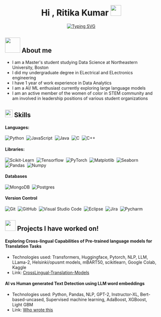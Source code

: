 <h1 align="center">Hi , Ritika Kumar <img src="https://media.giphy.com/media/hvRJCLFzcasrR4ia7z/giphy.gif" width="35"></h1>
<p align="center">
<a href="https://git.io/typing-svg"><img src="https://readme-typing-svg.demolab.com?font=Fira+Code&pause=1000&center=true&width=435&lines=Self-taught+Python+Programmer%2C;Data+Science+Graduate+Student%2C;AI%2FML+enthusiast%2C" alt="Typing SVG" /></a>
</p>
	
## <picture><img src = "https://github.com/7oSkaaa/7oSkaaa/blob/main/Images/about_me.gif?raw=true" width = 50px></picture> About me

- I am a Master's student studying Data Science at Northeastern University, Boston
- I did my undergraduate degree in ELectrical and ELectronics engineering
- I have 1 year of work experience in Data Analytics
- I am a AI/ ML enthusiast currently exploring large language models
- I am an active member of the women of color in STEM community and am involved in leadership positions of various student organizations

## <img src="https://media2.giphy.com/media/QssGEmpkyEOhBCb7e1/giphy.gif?cid=ecf05e47a0n3gi1bfqntqmob8g9aid1oyj2wr3ds3mg700bl&rid=giphy.gif" width ="25"><b> Skills</b>

####  Languages:

![Python](https://img.shields.io/badge/python-3670A0?style=for-the-badge&logo=python&logoColor=ffdd54)&nbsp;
![JavaScript](https://img.shields.io/badge/javascript-%23323330.svg?style=for-the-badge&logo=javascript&logoColor=%23F7DF1E)&nbsp;
![Java](https://img.shields.io/badge/java-%23ED8B00.svg?style=for-the-badge&logo=java&logoColor=white)&nbsp;
![C](https://img.shields.io/badge/c-%2300599C.svg?style=for-the-badge&logo=c&logoColor=white)&nbsp;
![C++](https://img.shields.io/badge/c++-%2300599C.svg?style=for-the-badge&logo=c%2B%2B&logoColor=white)&nbsp;

####  Libraries:

![Scikit-Learn](https://img.shields.io/badge/Scikit%20Learn-3670A0?style=for-the-badge&logo=python&logoColor=ffdd54)&nbsp;
![Tensorflow](https://img.shields.io/badge/Tensorflow-3670A0?style=for-the-badge&logoColor=ffdd90)&nbsp;
![PyTorch](https://img.shields.io/badge/Pytorch-e7aa9d?style=for-the-badge&logoColor=e7aa9d )&nbsp;
![Matplotlib](https://img.shields.io/badge/Matplotlib-%23323330.svg?style=for-the-badge)&nbsp;
![Seaborn](https://img.shields.io/badge/Seaborn-%23ED8B00.svg?style=for-the-badge)&nbsp;
![Pandas](https://img.shields.io/badge/Pandas-%2300599C.svg?style=for-the-badge)&nbsp;
![Numpy](https://img.shields.io/badge/Numpy-%2300599C.svg?style=for-the-badge)&nbsp;

#### Databases

![MongoDB](https://img.shields.io/badge/MongoDB-%234ea94b.svg?style=for-the-badge&logo=mongodb&logoColor=white)&nbsp;
![Postgres](https://img.shields.io/badge/postgres-%23316192.svg?style=for-the-badge&logo=postgresql&logoColor=white)&nbsp;

#### Version Control

![Git](https://img.shields.io/badge/git-%23F05033.svg?style=for-the-badge&logo=git&logoColor=white)&nbsp;
![GitHub](https://img.shields.io/badge/github-%23121011.svg?style=for-the-badge&logo=github&logoColor=white)&nbsp;
![Visual Studio Code](https://img.shields.io/badge/Visual%20Studio%20Code-0078d7.svg?style=for-the-badge&logo=visual-studio-code&logoColor=white)&nbsp;
![Eclipse](https://img.shields.io/badge/Eclipse-FE7A16.svg?style=for-the-badge&logo=Eclipse&logoColor=white)&nbsp;
![Jira](https://img.shields.io/badge/jira-%230A0FFF.svg?style=for-the-badge&logo=jira&logoColor=white)&nbsp;
![Pycharm](https://img.shields.io/badge/Pycharm-0078d7.svg?style=for-the-badge)&nbsp;

## <img src="https://media.giphy.com/media/iY8CRBdQXODJSCERIr/giphy.gif" width="35"><b> Projects I have worked on! </b>

#### Exploring Cross-lingual Capabilities of Pre-trained language models for Translation Tasks
- Technologies used: Transformers, Huggingface, Pytorch, NLP, LLM, LLama-2, Helsinki/opusmt models, mBART50, scikitlearn, Google Colab, Kaggle
- Link: <a href="https://github.com/Varsha-Ranganathan/CrossLingual-Translation-Models"> CrossLingual-Translation-Models</a>

#### AI vs Human generated Text Detection using LLM word embeddings
- Technologies used: Python, Pandas, NLP, GPT-2, Instructor-XL, Bert-based-uncased, Supervised machine learning, AdaBoost, XGBoost, Light GBM
- Link: <a href="https://github.com/ritikakumar0204/DS5010-Final-Project"> Who wrote this</a>


